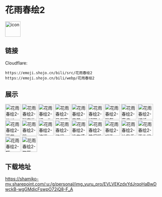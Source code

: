 # 花雨春绘2
<img src="https://emoji.shojo.cn/bili/src/花雨春绘2/icon.png" width="50" height="50" alt="icon">

## 链接
Cloudflare:
```
https://emoji.shojo.cn/bili/src/花雨春绘2
https://emoji.shojo.cn/bili/webp/花雨春绘2
```
## 展示
<img src="https://emoji.shojo.cn/bili/src/花雨春绘2/花雨春绘2-mua.png" width="50" height="50" alt="花雨春绘2-mua">
<img src="https://emoji.shojo.cn/bili/src/花雨春绘2/花雨春绘2-弹吉他.png" width="50" height="50" alt="花雨春绘2-弹吉他">
<img src="https://emoji.shojo.cn/bili/src/花雨春绘2/花雨春绘2-打call.png" width="50" height="50" alt="花雨春绘2-打call">
<img src="https://emoji.shojo.cn/bili/src/花雨春绘2/花雨春绘2-风餐鹿宿.png" width="50" height="50" alt="花雨春绘2-风餐鹿宿">
<img src="https://emoji.shojo.cn/bili/src/花雨春绘2/花雨春绘2-害羞.png" width="50" height="50" alt="花雨春绘2-害羞">
<img src="https://emoji.shojo.cn/bili/src/花雨春绘2/花雨春绘2-好耶！.png" width="50" height="50" alt="花雨春绘2-好耶！">
<img src="https://emoji.shojo.cn/bili/src/花雨春绘2/花雨春绘2-跳舞.png" width="50" height="50" alt="花雨春绘2-跳舞">
<img src="https://emoji.shojo.cn/bili/src/花雨春绘2/花雨春绘2-鹿痴.png" width="50" height="50" alt="花雨春绘2-鹿痴">
<img src="https://emoji.shojo.cn/bili/src/花雨春绘2/花雨春绘2-结婚.png" width="50" height="50" alt="花雨春绘2-结婚">
<img src="https://emoji.shojo.cn/bili/src/花雨春绘2/花雨春绘2-开花.png" width="50" height="50" alt="花雨春绘2-开花">
<img src="https://emoji.shojo.cn/bili/src/花雨春绘2/花雨春绘2-哭.png" width="50" height="50" alt="花雨春绘2-哭">
<img src="https://emoji.shojo.cn/bili/src/花雨春绘2/花雨春绘2-流汗.png" width="50" height="50" alt="花雨春绘2-流汗">
<img src="https://emoji.shojo.cn/bili/src/花雨春绘2/花雨春绘2-悠闲.png" width="50" height="50" alt="花雨春绘2-悠闲">
<img src="https://emoji.shojo.cn/bili/src/花雨春绘2/花雨春绘2-没有感情.png" width="50" height="50" alt="花雨春绘2-没有感情">
<img src="https://emoji.shojo.cn/bili/src/花雨春绘2/花雨春绘2-美得睡不着.png" width="50" height="50" alt="花雨春绘2-美得睡不着">
<img src="https://emoji.shojo.cn/bili/src/花雨春绘2/花雨春绘2-唱歌.png" width="50" height="50" alt="花雨春绘2-唱歌">
<img src="https://emoji.shojo.cn/bili/src/花雨春绘2/花雨春绘2-让我看看.png" width="50" height="50" alt="花雨春绘2-让我看看">
<img src="https://emoji.shojo.cn/bili/src/花雨春绘2/花雨春绘2-歪头问号.png" width="50" height="50" alt="花雨春绘2-歪头问号">
<img src="https://emoji.shojo.cn/bili/src/花雨春绘2/花雨春绘2-吓.png" width="50" height="50" alt="花雨春绘2-吓">
<img src="https://emoji.shojo.cn/bili/src/花雨春绘2/花雨春绘2-笑死.png" width="50" height="50" alt="花雨春绘2-笑死">

## 下载地址

https://shamiko-my.sharepoint.com/:u:/g/personal/img_yuru_pro/EVLVEKzdxYdJrqoHaBwDwckB-wgGMdicFswpO72iQ8-F_A